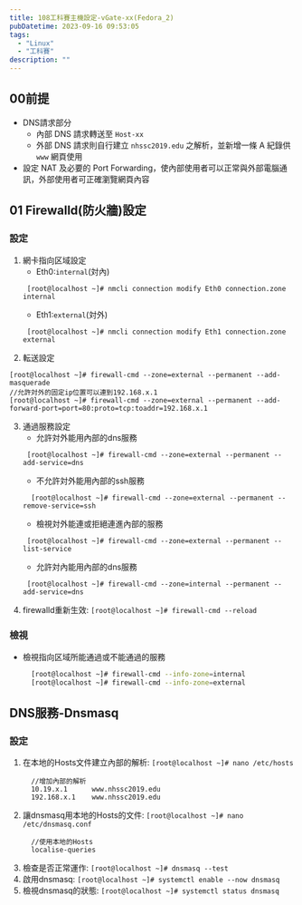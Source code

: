 ```yaml
---
title: 108工科賽主機設定-vGate-xx(Fedora_2)
pubDatetime: 2023-09-16 09:53:05
tags:
  - "Linux"
  - "工科賽"
description: ""
---
```


## 00前提

- DNS請求部分
  - 內部 DNS 請求轉送至 `Host-xx`
  - 外部 DNS 請求則自行建立 `nhssc2019.edu` 之解析，並新增一條 A 紀錄供 `www` 網頁使用
- 設定 NAT 及必要的 Port Forwarding，使內部使用者可以正常與外部電腦通訊，外部使用者可正確瀏覽網頁內容

<!--more-->

## 01 Firewalld(防火牆)設定

### 設定

1. 網卡指向区域設定
   - Eth0:`internal`(対內)
   ```
    [root@localhost ~]# nmcli connection modify Eth0 connection.zone internal
   ```
   - Eth1:`external`(対外)
   ```
    [root@localhost ~]# nmcli connection modify Eth1 connection.zone external
   ```
2. 転送設定

```
[root@localhost ~]# firewall-cmd --zone=external --permanent --add-masquerade
//允許対外的固定ip位置可以連到192.168.x.1
[root@localhost ~]# firewall-cmd --zone=external --permanent --add-forward-port=port=80:proto=tcp:toaddr=192.168.x.1
```

3. 通過服務設定
   - 允許対外能用內部的dns服務
   ```
    [root@localhost ~]# firewall-cmd --zone=external --permanent --add-service=dns
   ```
   - 不允許対外能用內部的ssh服務
   ```
     [root@localhost ~]# firewall-cmd --zone=external --permanent --remove-service=ssh
   ```
   - 檢視対外能連或拒絕連進內部的服務
   ```
    [root@localhost ~]# firewall-cmd --zone=external --permanent --list-service
   ```
   - 允許対內能用內部的dns服務
   ```
    [root@localhost ~]# firewall-cmd --zone=internal --permanent --add-service=dns
   ```
4. firewalld重新生效: `[root@localhost ~]# firewall-cmd --reload`

### 檢視

- 檢視指向区域所能通過或不能通過的服務
  ```bash
    [root@localhost ~]# firewall-cmd --info-zone=internal
    [root@localhost ~]# firewall-cmd --info-zone=external
  ```

## DNS服務-Dnsmasq

### 設定

1. 在本地的Hosts文件建立內部的解析: `[root@localhost ~]# nano /etc/hosts`
   ```bash=
     //增加內部的解析
     10.19.x.1      www.nhssc2019.edu
     192.168.x.1    www.nhssc2019.edu
   ```
2. 讓dnsmasq用本地的Hosts的文件: `[root@localhost ~]# nano /etc/dnsmasq.conf`
   ```shell=
     //使用本地的Hosts
     localise-queries
   ```
3. 檢查是否正常運作: `[root@localhost ~]# dnsmasq --test`
4. 啟用dnsmasq: `[root@localhost ~]# systemctl enable --now dnsmasq`
5. 檢視dnsmasq的狀態: `[root@localhost ~]# systemctl status dnsmasq`
